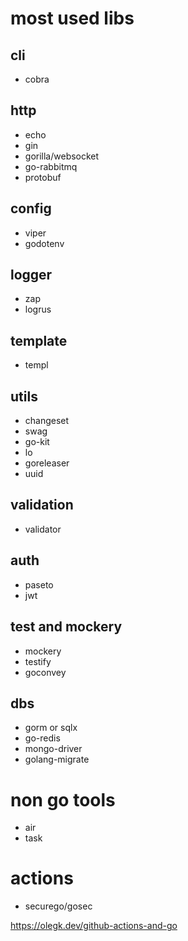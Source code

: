 # most used libs

## cli

- cobra

## http

- echo
- gin
- gorilla/websocket
- go-rabbitmq
- protobuf

## config

- viper
- godotenv

## logger

- zap
- logrus

## template

- templ

## utils

- changeset
- swag
- go-kit
- lo
- goreleaser
- uuid

## validation

- validator

## auth

- paseto
- jwt

## test and mockery

- mockery
- testify
- goconvey

## dbs

- gorm or sqlx
- go-redis
- mongo-driver
- golang-migrate

# non go tools

- air
- task

# actions

- securego/gosec

<https://olegk.dev/github-actions-and-go>
